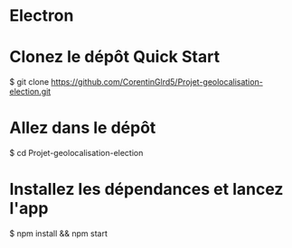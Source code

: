 # Electron


# Clonez le dépôt Quick Start
$ git clone https://github.com/CorentinGlrd5/Projet-geolocalisation-election.git

# Allez dans le dépôt
$ cd Projet-geolocalisation-election

# Installez les dépendances et lancez l'app
$ npm install && npm start
